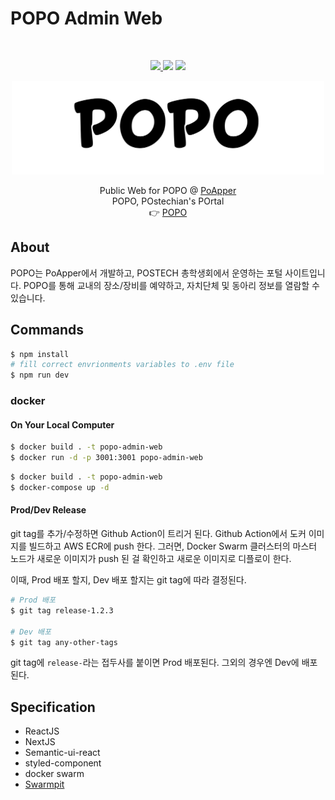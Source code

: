 # POPO Admin Web

<br />

<p align="center">
<a href="https://github.com/PoApper/popo-admin-web/actions/workflows/github-action.yaml">
  <img src="https://github.com/PoApper/popo-admin-web/actions/workflows/github-action.yaml/badge.svg">
</a>
<img src="https://img.shields.io/badge/node-%3E%3D14.16-brightgreen">
<img src="https://img.shields.io/badge/npm-%3E%3D7.20-brightgreen">
</p>

<p align="center">
  <a href="http://popo.postech.ac.kr">
    <img src="https://raw.githubusercontent.com/PoApper/POPO-nest-api/master/assets/popo.svg" alt="Logo" height="150">
  </a>
  <p align="center">
    Public Web for POPO @ <a href="https://github.com/PoApper">PoApper</a>
    <br />
    POPO, POstechian's POrtal
    <br />
    👉 <a href="http://popo.postech.ac.kr">POPO</a>
  </p>
</p>

## About

POPO는 PoApper에서 개발하고, POSTECH 총학생회에서 운영하는 포털 사이트입니다. POPO를 통해 교내의 장소/장비를 예약하고, 자치단체 및 동아리 정보를 열람할 수 있습니다.


## Commands

```bash
$ npm install
# fill correct envrionments variables to .env file
$ npm run dev
```

### docker

#### On Your Local Computer

```bash
$ docker build . -t popo-admin-web
$ docker run -d -p 3001:3001 popo-admin-web
```

```bash
$ docker build . -t popo-admin-web
$ docker-compose up -d
```

#### Prod/Dev Release

git tag를 추가/수정하면 Github Action이 트리거 된다. Github Action에서 도커 이미지를 빌드하고 AWS ECR에 push 한다. 그러면, Docker Swarm 클러스터의 마스터 노드가 새로운 이미지가 push 된 걸 확인하고 새로운 이미지로 디플로이 한다.

이때, Prod 배포 할지, Dev 배포 할지는 git tag에 따라 결정된다.

```bash
# Prod 배포
$ git tag release-1.2.3

# Dev 배포
$ git tag any-other-tags
```

git tag에 `release-`라는 접두사를 붙이면 Prod 배포된다. 그외의 경우엔 Dev에 배포된다.

## Specification

- ReactJS
- NextJS
- Semantic-ui-react
- styled-component
- docker swarm
- [Swarmpit](https://swarmpit.io)
